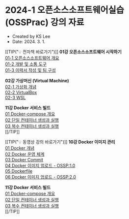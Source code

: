 # 2024-1 오픈소스소프트웨어실습(OSSPrac) 강의 자료
- Created by KS Lee
- Date: 2024. 3. 1.

[[TIP("💡 전자책 바로가기")]]
**01강 오픈소스소프트웨어 시작하기**  
[01-1 오픈소스소프트웨어 개요](https://wikidocs.net/232253)  
[01-2 개발 및 소통 도구](https://wikidocs.net/225543)  
[01-3 이력서 작성 및 팀 구성](https://wikidocs.net/233181)  

**02강 가상머신 (Virtual Machine)**  
[02-1 가상화 개념](https://wikidocs.net/225653)  
[02-2 VirtualBox](https://wikidocs.net/225579)  
[02-3 WSL](https://wikidocs.net/225589)  

**11강 Docker 서비스 빌드**  
[01 Docker-compose 개요](https://www.youtube.com/watch?v=pgkJiHCAgQc)  
[02 단일 컨테이너 생성과 실행](https://www.youtube.com/watch?v=NF04_LSTGtE)  
[03 복수 컨테이너 생성과 실행](https://www.youtube.com/watch?v=l2ID38zZXRQ)  
[[/TIP]]  

[[TIP("💡 동영상 강의 바로가기")]]
**10강 Docker 이미지 관리**  
[01 Docker 개념](https://www.youtube.com/watch?v=mpaYLpWUCps)  
[02 Docker 운영 체계](https://www.youtube.com/watch?v=qPzRd4pRCgA)  
[03 Docker Commit](https://www.youtube.com/watch?v=0sfKVrBCQ88)  
[04 Docker 이미지 업로드 - OSSP:1.0](https://www.youtube.com/watch?v=LlhcSJ8daAQ)  
[05 Dockerfile](https://www.youtube.com/watch?v=GXp4TpPAxmY)  
[06 Docker 이미지 업로드 - OSSP:2.0](https://www.youtube.com/watch?v=0Jg5tdoZSV8)  

**11강 Docker 서비스 빌드**  
[01 Docker-compose 개요](https://www.youtube.com/watch?v=pgkJiHCAgQc)  
[02 단일 컨테이너 생성과 실행](https://www.youtube.com/watch?v=NF04_LSTGtE)  
[03 복수 컨테이너 생성과 실행](https://www.youtube.com/watch?v=l2ID38zZXRQ)  
[[/TIP]]  
